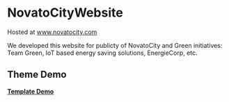 # NovatoCityWebsite
Hosted at www.novatocity.com

We developed this website for publicty of NovatoCity and Green initiatives: Team Green, IoT based energy saving solutions, EnergieCorp, etc.

## Theme Demo

**[Template Demo](https://raw.githubusercontent.com/vishwaraj00/NovatoCityWebsite/master/Preview.png)**
